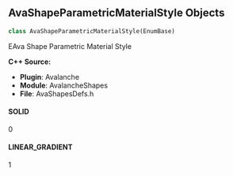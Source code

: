 ## AvaShapeParametricMaterialStyle Objects

```python
class AvaShapeParametricMaterialStyle(EnumBase)
```

EAva Shape Parametric Material Style

**C++ Source:**

- **Plugin**: Avalanche
- **Module**: AvalancheShapes
- **File**: AvaShapesDefs.h

<a id="unreal.AvaShapeParametricMaterialStyle.SOLID"></a>

#### SOLID

0

<a id="unreal.AvaShapeParametricMaterialStyle.LINEAR_GRADIENT"></a>

#### LINEAR_GRADIENT

1

<a id="unreal.ParametricMaterialStyle"></a>